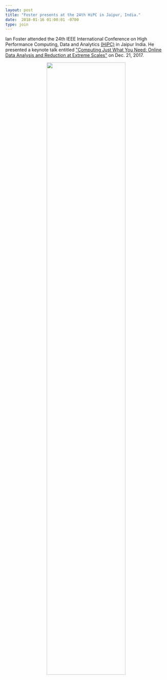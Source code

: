 ```yaml
---
layout: post
title: "Foster presents at the 24th HiPC in Jaipur, India."
date:  2018-01-16 01:00:01 -0700
type: join
---
```

Ian Foster attended the 24th IEEE International Conference on High Performance Computing, Data and Analytics [(HiPC)](http://hipc.org/) in Jaipur India. He presented a keynote talk entitled ["Computing Just What You Need: Online Data Analysis and Reduction at Extreme Scales"](https://www.slideshare.net/ianfoster/computing-just-what-you-need-online-data-analysis-and-reduction-at-extreme-scales-86234444) on Dec. 21, 2017.
<center><div><img class="img-responsive" width="70%" text-align="center" src="https://globus.github.io/globus-labs/images/posts/Ian_HiPC18_Jaipur_India.jpg"></div></center>

